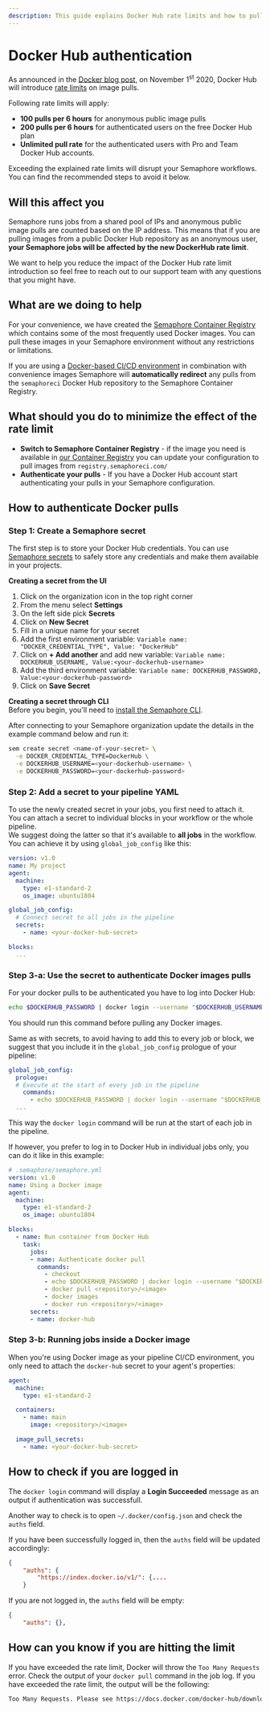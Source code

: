 ```yaml
---
description: This guide explains Docker Hub rate limits and how to pull public Docker images as an authenticated user.
---
```


# Docker Hub authentication
As announced in the [Docker blog post](https://www.docker.com/blog/scaling-docker-to-serve-millions-more-developers-network-egress/), on November 1<sup>st</sup> 2020, Docker Hub will introduce [rate limits](https://docs.docker.com/docker-hub/download-rate-limit/) on image pulls.  

Following rate limits will apply:

- **100 pulls per 6 hours** for anonymous public image pulls
- **200 pulls per 6 hours** for authenticated users on the free Docker Hub plan
- **Unlimited pull rate** for the authenticated users with Pro and Team Docker Hub accounts.  

Exceeding the explained rate limits will disrupt your Semaphore workflows. You can find the recommended steps to avoid it below.  

## Will this affect you
Semaphore runs jobs from a shared pool of IPs and anonymous public image pulls are counted based on the IP address. This means that if you are pulling images from a public Docker Hub repository as an anonymous user, **your Semaphore jobs will be affected by the new DockerHub rate limit**.

We want to help you reduce the impact of the Docker Hub rate limit introduction so feel free to reach out to our support team with any questions that you might have.  

## What are we doing to help  
For your convenience, we have created the [Semaphore Container Registry](/ci-cd-environment/semaphore-registry-images/) which contains some of the most frequently used Docker images. You can pull these images in your Semaphore environment without any restrictions or limitations.  

If you are using a [Docker-based CI/CD environment](/ci-cd-environment/custom-ci-cd-environment-with-docker/) in combination with convenience images Semaphore will **automatically redirect** any pulls from the `semaphoreci` Docker Hub repository to the Semaphore Container Registry.

## What should you do to minimize the effect of the rate limit  
- **Switch to Semaphore Container Registry** - if the image you need is available in [our Container Registry](/ci-cd-environment/semaphore-registry-images/) you can update your configuration to pull images from `registry.semaphoreci.com/`
- **Authenticate your pulls** - If you have a Docker Hub account start authenticating your pulls in your Semaphore configuration. 

## How to authenticate Docker pulls
### Step 1: Create a Semaphore secret  
The first step is to store your Docker Hub credentials. You can use [Semaphore secrets](/essentials/using-secrets/) to safely store any credentials and make them available in your projects.  

**Creating a secret from the UI**  
1. Click on the organization icon in the top right corner  
2. From the menu select **Settings**  
3. On the left side pick **Secrets**  
4. Click on **New Secret**  
5. Fill in a unique name for your secret  
6. Add the first environment variable: `Variable name: "DOCKER_CREDENTIAL_TYPE", Value: "DockerHub"`  
7. Click on **+ Add another** and add new variable: `Variable name: DOCKERHUB_USERNAME, Value:<your-dockerhub-username>`  
8. Add the third environment variable: `Variable name: DOCKERHUB_PASSWORD, Value:<your-dockerhub-password>`  
9. Click on **Save Secret**  

**Creating a secret through CLI**  
Before you begin, you'll need to [install the Semaphore CLI][install-cli].  

After connecting to your Semaphore organization update the details in the example command below and run it:  
```bash
sem create secret <name-of-your-secret> \
  -e DOCKER_CREDENTIAL_TYPE=DockerHub \
  -e DOCKERHUB_USERNAME=<your-dockerhub-username> \
  -e DOCKERHUB_PASSWORD=<your-dockerhub-password>
```
### Step 2: Add a secret to your pipeline YAML
To use the newly created secret in your jobs, you first need to attach it.  
You can attach a secret to individual blocks in your workflow or the whole pipeline.  
We suggest doing the latter so that it's available to **all jobs** in the workflow.  
You can achieve it by using `global_job_config` like this:  
```yaml
version: v1.0
name: My project
agent:
  machine:
    type: e1-standard-2
    os_image: ubuntu1804

global_job_config:
  # Connect secret to all jobs in the pipeline
  secrets:
    - name: <your-docker-hub-secret>

blocks:
  ...
```

### Step 3-a: Use the secret to authenticate Docker images pulls  
For your docker pulls to be authenticated you have to log into Docker Hub:  
```bash
echo $DOCKERHUB_PASSWORD | docker login --username "$DOCKERHUB_USERNAME" --password-stdin
```
You should run this command before pulling any Docker images.  

Same as with secrets, to avoid having to add this to every job or block, we suggest that you include it in the `global_job_config` prologue of your pipeline:
```yaml
global_job_config:
  prologue:
  # Execute at the start of every job in the pipeline
    commands:
      - echo $DOCKERHUB_PASSWORD | docker login --username "$DOCKERHUB_USERNAME" --password-stdin
  ...
```
This way the `docker login` command will be run at the start of each job in the pipeline.

If however, you prefer to log in to Docker Hub in individual jobs only, you can do it like in this example:
```yaml
# .semaphore/semaphore.yml
version: v1.0
name: Using a Docker image
agent:
  machine:
    type: e1-standard-2
    os_image: ubuntu1804

blocks:
  - name: Run container from Docker Hub
    task:
      jobs:
      - name: Authenticate docker pull
        commands:
          - checkout
          - echo $DOCKERHUB_PASSWORD | docker login --username "$DOCKERHUB_USERNAME" --password-stdin
          - docker pull <repository>/<image>
          - docker images
          - docker run <repository>/<image>
      secrets:
      - name: docker-hub
```


### Step 3-b: Running jobs inside a Docker image
When you're using Docker image as your pipeline CI/CD environment, you only need to attach the `docker-hub` secret to your agent's properties:
```yaml
agent:
  machine:
    type: e1-standard-2

  containers:
    - name: main
      image: <repository>/<image>

  image_pull_secrets:
    - name: <your-docker-hub-secret>
```

## How to check if you are logged in
The `docker login` command will display a **Login Succeeded** message as an output if authentication was successfull. 

Another way to check is to open `~/.docker/config.json` and check the `auths` field. 

If you have been successfully logged in, then the `auths` field will be updated accordingly:  
```json
{
	"auths": {
		"https://index.docker.io/v1/": {....
    }
```

If you are not logged in, the `auths` field will be empty:
```json
{
	"auths": {},
```

## How can you know if you are hitting the limit
If you have exceeded the rate limit, Docker will throw the `Too Many Requests` error. Check the output of your `docker pull` command in the job log. If you have exceeded the rate limit, the output will be the following:  
```bash
Too Many Requests. Please see https://docs.docker.com/docker-hub/download-rate-limit/`
```
[install-cli]: /reference/sem-command-line-tool/
